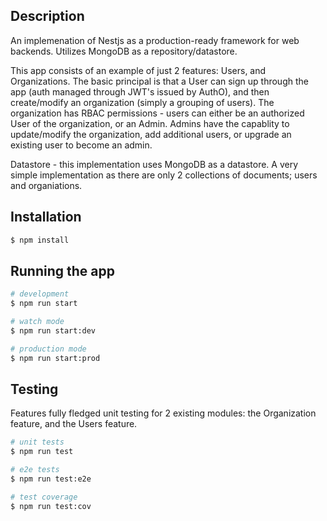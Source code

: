 ## Description

An implemenation of Nestjs as a production-ready framework for web backends.  Utilizes MongoDB as a repository/datastore.

This app consists of an example of just 2 features: Users, and Organizations.  The basic principal is that a User can sign up through the app (auth managed through JWT's issued by AuthO), and then create/modify an organization (simply a grouping of users).
The organization has RBAC permissions - users can either be an authorized User of the organization, or an Admin. Admins have the capablity to update/modify the organization, add additional users, or upgrade an existing user to become an admin.

Datastore - this implementation uses MongoDB as a datastore.  A very simple implementation as there are only 2 collections of documents; users and organiations.

## Installation

```bash
$ npm install
```

## Running the app

```bash
# development
$ npm run start

# watch mode
$ npm run start:dev

# production mode
$ npm run start:prod
```

## Testing

Features fully fledged unit testing for 2 existing modules: the Organization feature, and the Users feature.

```bash
# unit tests
$ npm run test

# e2e tests
$ npm run test:e2e

# test coverage
$ npm run test:cov
```
